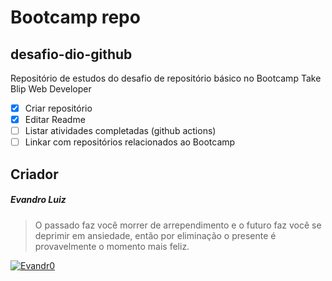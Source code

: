 # Bootcamp repo

## desafio-dio-github

Repositório de estudos do desafio de repositório básico no Bootcamp Take Blip Web Developer

- [x] Criar repositório
- [x] Editar Readme
- [ ] Listar atividades completadas (github actions)
- [ ] Linkar com repositórios relacionados ao Bootcamp

## Criador

##### Evandro Luiz

> O passado faz você morrer de arrependimento e o futuro faz você se deprimir em ansiedade, então por eliminação o presente é provavelmente o momento mais feliz.

[![Evandr0](https://avatars.githubusercontent.com/u/30902400?s=250)](https://github.com/0rdnave)
